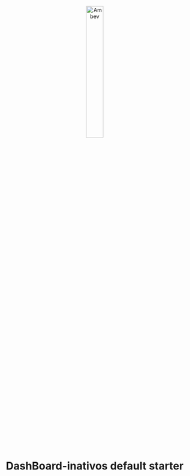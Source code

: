 <p align="center">
  <a href="https://www.ambev.com.br/">
    <img alt="Ambev" style=" fill: blue; " src="http://www.ambev.com.br/conteudo/themes/ambev-institucional/dist/img/cervejaria-ambev.svg" width="30%" />
  </a>
</p>
<h1 align="center">
  DashBoard-inativos default starter
</h1>
